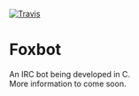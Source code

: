 [![Travis](https://img.shields.io/travis/staticfox/foxbot.svg?label=Travis-CI)]()
# Foxbot
An IRC bot being developed in C.  
More information to come soon.
